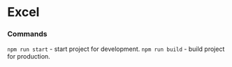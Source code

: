 # Excel

### Commands
`npm run start` - start project for development.
`npm run build` - build project for production.

